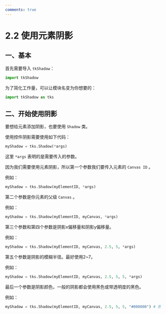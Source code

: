 ```yaml
---
comments: true
---
```


# 2.2 使用元素阴影

## 一、基本

首先需要导入 `tkShadow`：
```python
import tkShadow
```
为了简化工作量，可以让模块名变为你想要的：
```python
import tkShadow as tks
```

## 二、开始使用阴影

要想给元素添加阴影，也要使用 `Shadow` 类。

使用控件阴影需要使用如下代码：
```python
myShadow = tks.Shadow(*args)
```
这里 `*args` 表明的是需要传入的参数。

因为我们需要使用元素阴影，所以第一个参数我们要传入元素的 `Canvas ID` 。

例如：
```python
myShadow = tks.Shadow(myElementID, *args)
```
第二个参数是你元素的父级 `Canvas` 。

例如：
```python
myShadow = tks.Shadow(myElementID, myCanvas, *args)
```
第三个参数和第四个参数是阴影x偏移量和阴影y偏移量。

例如：
```python
myShadow = tks.Shadow(myElementID, myCanvas, 2.5, 5, *args)
```
第五个参数是阴影的模糊半径。最好使用2~7。

例如：
```python
myShadow = tks.Shadow(myElementID, myCanvas, 2.5, 5, 5, *args)
```
最后一个参数是阴影颜色，一般的阴影都会使用黑色或带透明度的黑色。

例如：
```python
myShadow = tks.Shadow(myElementID, myCanvas, 2.5, 5, 5, "#000000") # 阴影颜色也可以使用 "black" 。
```
